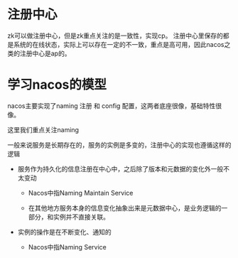 # 注册中心

zk可以做注册中心，但是zk重点关注的是一致性，实现cp。 注册中心里保存的都是系统的在线状态，实际上可以存在一定的不一致，重点是高可用，因此nacos之类的注册中心是ap的。

# 学习nacos的模型

nacos主要实现了naming 注册 和 config 配置，这两者底座很像，基础特性很像。

这里我们重点关注naming

一般来说服务是长期存在的，服务的实例是多变的，注册中心的实现也遵循这样的逻辑

- 服务作为持久化的信息注册在中心中，之后除了版本和元数据的变化外一般不太变动
  
  - Nacos中指Naming Maintain Service
  
  - 在其他地方服务本身的信息变化抽象出来是元数据中心，是业务逻辑的一部分，和实例并不直接关联。

- 实例的操作是在不断变化、通知的
  
  - Nacos中指Naming Service
